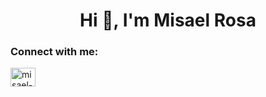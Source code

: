 <h1 align="center">Hi 👋, I'm Misael Rosa</h1>


<h3 align="left">Connect with me:</h3>
<p align="left">
<a href="https://linkedin.com/in/misael-rosa/" target="blank"><img align="center" src="https://raw.githubusercontent.com/rahuldkjain/github-profile-readme-generator/master/src/images/icons/Social/linked-in-alt.svg" alt="misael-rosa/" height="30" width="40" /></a>
</p>
<!--
**misaelrc/misaelrc** is a ✨ _special_ ✨ repository because its `README.md` (this file) appears on your GitHub profile.

Here are some ideas to get you started:

- 🔭 I’m currently working on ...
- 🌱 I’m currently learning ...
- 👯 I’m looking to collaborate on ...
- 🤔 I’m looking for help with ...
- 💬 Ask me about ...
- 📫 How to reach me: ...
- 😄 Pronouns: ...
- ⚡ Fun fact: ...
-->
